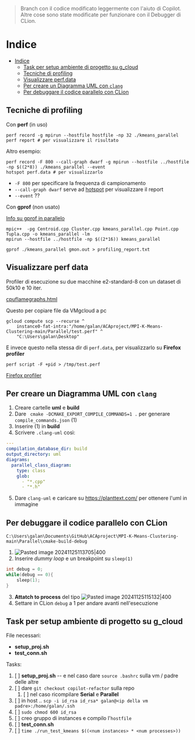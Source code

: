 > Branch con il codice modificato leggermente con l'aiuto di Copilot. Altre cose sono state modificate per funzionare con il Debugger di CLion.

# Indice

- [Indice](#indice)
  - [Task per setup ambiente di progetto su g\_cloud](#task-per-setup-ambiente-di-progetto-su-g_cloud)
  - [Tecniche di profiling](#tecniche-di-profiling)
  - [Visualizzare perf.data](#visualizzare-perf-data)
  - [Per creare un Diagramma UML con `clang`](#per-creare-un-diagramma-uml-con-clang)
  - [Per debuggare il codice parallelo con CLion](#per-debuggare-il-codice-parallelo-con-clion)
  
## Tecniche di profiling 

Con **perf** (in uso)

```Shell
perf record -g mpirun --hostfile hostfile -np 32 ./kmeans_parallel
perf report # per visualizzare il risultato
```
Altro esempio:
```Shell
perf record -F 800 --call-graph dwarf -g mpirun --hostfile ../hostfile -np $((2*8)) ./kmeans_parallel --event
hotspot perf.data # per visualizzarlo
```
- `-F 800` per specificare la frequenza di campionamento
- `--call-graph dwarf` serve ad [hotspot](https://github.com/KDAB/hotspot) per visualizzare il report
- `--event` ??

Con **gprof** (non usato)

[Info su gprof in parallelo](https://stackoverflow.com/questions/53794093/how-do-i-get-meaningful-results-from-gprof-on-an-mpi-code)

```Shell
mpic++  -pg Centroid.cpp Cluster.cpp kmeans_parallel.cpp Point.cpp Tupla.cpp -o kmeans_parallel -lm
mpirun --hostfile ../hostfile -np $((2*16)) kmeans_parallel

gprof ./kmeans_parallel gmon.out > profiling_report.txt
```

## Visualizzare perf data

Profiler di esecuzione su due macchine e2-standard-8 con un dataset di 50k10 e 10 iter.

[cpuflamegraphs.html](https://www.brendangregg.com/FlameGraphs/cpuflamegraphs.html)

Questo per copiare file da VMgcloud a pc
```Shell
gcloud compute scp --recurse ^
	instance0-fat-intra:"/home/galan/ACAproject/MPI-K-Means-Clustering-main/Parallel/test.perf" ^
	"C:\Users\galan\Desktop"
```
E invece questo nella stessa dir di `perf.data`, per visualizzarlo su **Firefox profiler**
```Shell
perf script -F +pid > /tmp/test.perf
```

[Firefox profiler](https://profiler.firefox.com/from-file/calltree/?globalTrackOrder=0w9&hiddenGlobalTracks=01&hiddenLocalTracksByPid=1561-0~1565-0&thread=2&timelineType=category&v=10)

## Per creare un Diagramma UML con `clang`

1. Creare cartelle **uml** e **build**
2. Dare ` cmake -DCMAKE_EXPORT_COMPILE_COMMANDS=1 .` per generare `compile_commands.json` (1)
3. Inserire (1) in **build**
4. Scrivere `.clang-uml` così:
```yaml
---
compilation_database_dir: build
output_directory: uml
diagrams:
  parallel_class_diagram:
    type: class
    glob:
      - "*.cpp"
      - "*.h"
```
5. Dare `clang-uml` e caricare su https://planttext.com/ per ottenere l'uml in immagine
  
## Per debuggare il codice parallelo con CLion

```
C:\Users\galan\Documents\GitHub\ACAproject\MPI-K-Means-Clustering-main\Parallel\cmake-build-debug
```
1. ![Pasted image 20241125113705|400](https://github.com/user-attachments/assets/8e2e477a-7a10-4e9d-a376-431774d4bb0a)
2. Inserire _dummy loop_ e un breakpoint su `sleep(1)`
```C++
int debug = 0;
while(debug == 0){
	sleep(1);
}
```
3. **Attatch to process** del tipo ![Pasted image 20241125115132|400](https://github.com/user-attachments/assets/593db1f5-959e-4531-bd8b-5d21762490eb)
4. Settare in CLion `debug` a 1 per andare avanti nell'esecuzione

## Task per setup ambiente di progetto su g_cloud

File necessari:
- **setup_proj.sh** 
- **test_conn.sh**

Tasks:
 1. [ ] **setup_proj.sh** -- e nel caso dare `source .bashrc` sulla vm / padre delle altre 
 2. [ ] dare `git checkout copilot-refactor` sulla repo
	 1. [ ] nel caso ricompilare **Serial** e **Parallel**
 3. [ ] in host .. `scp -i id_rsa id_rsa* galan@<ip della vm padre>:/home/galan/.ssh`
 4. [ ] `sudo chmod 600 id_rsa`
 5. [ ] creo gruppo di instances e compilo l'`hostfile`
 6. [ ] **test_conn.sh**
 7. [ ] `time ./run_test_kmeans $((<num instances> * <num processes>))`
